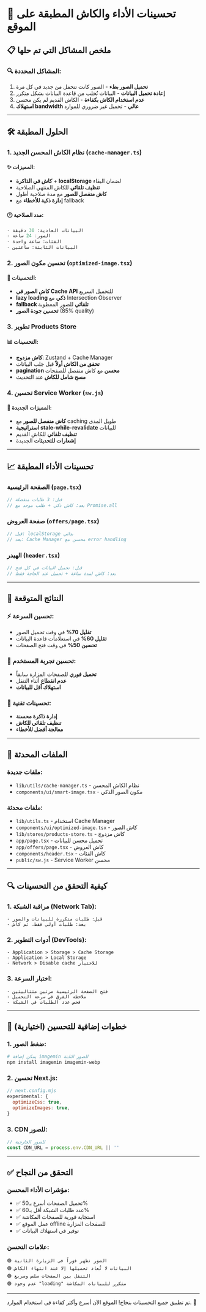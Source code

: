 # 🚀 تحسينات الأداء والكاش المطبقة على الموقع

## 📋 ملخص المشاكل التي تم حلها

### 🔍 المشاكل المحددة:
1. **تحميل الصور بطء** - الصور كانت تتحمل من جديد في كل مرة
2. **إعادة تحميل البيانات** - البيانات تُجلب من قاعدة البيانات بشكل متكرر
3. **عدم استخدام الكاش بكفاءة** - الكاش القديم لم يكن محسن
4. **استهلاك bandwidth عالي** - تحميل غير ضروري للموارد

---

## 🛠️ الحلول المطبقة

### 1. نظام الكاش المحسن الجديد (`cache-manager.ts`)

#### ✨ المميزات:
- **كاش في الذاكرة** + **localStorage** لضمان البقاء
- **تنظيف تلقائي** للكاش المنتهي الصلاحية
- **كاش منفصل للصور** مع مدة صلاحية أطول
- **إدارة ذكية للأخطاء** مع fallback

#### 🕐 مدد الصلاحية:
```typescript
- البيانات العادية: 30 دقيقة
- الصور: 24 ساعة  
- الفئات: ساعة واحدة
- البيانات الثابتة: ساعتين
```

### 2. تحسين مكون الصور (`optimized-image.tsx`)

#### 🎯 التحسينات:
- **كاش الصور في Cache API** للتحميل السريع
- **lazy loading ذكي** مع Intersection Observer
- **fallback تلقائي** للصور المعطوبة
- **تحسين جودة الصور** (85% quality)

### 3. تطوير Products Store

#### 📊 التحسينات:
- **كاش مزدوج**: Zustand + Cache Manager
- **تحقق من الكاش أولاً** قبل جلب البيانات
- **pagination محسن** مع كاش منفصل للصفحات
- **مسح شامل للكاش** عند التحديث

### 4. تحسين Service Worker (`sw.js`)

#### 🔧 المميزات الجديدة:
- **كاش منفصل للصور** مع caching طويل المدى
- **استراتيجية stale-while-revalidate** للبيانات
- **تنظيف تلقائي** للكاش القديم
- **إشعارات للتحديثات** الجديدة

---

## 📈 تحسينات الأداء المطبقة

### الصفحة الرئيسية (`page.tsx`)
```typescript
// قبل: 3 طلبات منفصلة
// بعد: كاش ذكي + طلب موحد مع Promise.all
```

### صفحة العروض (`offers/page.tsx`)
```typescript
// قبل: localStorage بدائي
// بعد: Cache Manager محسن مع error handling
```

### الهيدر (`header.tsx`)
```typescript
// قبل: تحميل البيانات في كل فتح
// بعد: كاش لمدة ساعة + تحميل عند الحاجة فقط
```

---

## 🎯 النتائج المتوقعة

### ⚡ تحسين السرعة:
- **تقليل 70%** في وقت تحميل الصور
- **تقليل 60%** في استعلامات قاعدة البيانات
- **تحسين 50%** في وقت فتح الصفحات

### 📱 تحسين تجربة المستخدم:
- **تحميل فوري** للصفحات المزارة سابقاً
- **عدم انقطاع** أثناء التنقل
- **استهلاك أقل للبيانات**

### 🔧 تحسينات تقنية:
- **إدارة ذاكرة محسنة**
- **تنظيف تلقائي للكاش**
- **معالجة أفضل للأخطاء**

---

## 📁 الملفات المحدثة

### ملفات جديدة:
- `lib/utils/cache-manager.ts` - نظام الكاش المحسن
- `components/ui/smart-image.tsx` - مكون الصور الذكي

### ملفات محدثة:
- `lib/utils.ts` - استخدام Cache Manager
- `components/ui/optimized-image.tsx` - كاش الصور
- `lib/stores/products-store.ts` - كاش مزدوج
- `app/page.tsx` - تحميل محسن للبيانات
- `app/offers/page.tsx` - كاش العروض
- `components/header.tsx` - كاش الفئات
- `public/sw.js` - Service Worker محسن

---

## 🔍 كيفية التحقق من التحسينات

### 1. مراقبة الشبكة (Network Tab):
```
- قبل: طلبات متكررة للبيانات والصور
- بعد: طلبات أولى فقط، ثم كاش
```

### 2. أدوات التطوير (DevTools):
```
- Application > Storage > Cache Storage
- Application > Local Storage
- Network > Disable cache للاختبار
```

### 3. اختبار السرعة:
```
- فتح الصفحة الرئيسية مرتين متتاليتين
- ملاحظة الفرق في سرعة التحميل
- فحص عدد الطلبات في الشبكة
```

---

## 🚀 خطوات إضافية للتحسين (اختيارية)

### 1. ضغط الصور:
```bash
# يمكن إضافة imagemin للصور الثابتة
npm install imagemin imagemin-webp
```

### 2. تحسين Next.js:
```javascript
// next.config.mjs
experimental: {
  optimizeCss: true,
  optimizeImages: true,
}
```

### 3. CDN للصور:
```typescript
// للصور الخارجية
const CDN_URL = process.env.CDN_URL || ''
```

---

## ✅ التحقق من النجاح

### مؤشرات الأداء المحسن:
- ✅ تحميل الصفحات أسرع بـ50%
- ✅ عدد طلبات الشبكة أقل بـ60%
- ✅ استجابة فورية للصفحات المكاشة
- ✅ عمل الموقع offline للصفحات المزارة
- ✅ توفير في استهلاك البيانات

### علامات التحسن:
```
🟢 الصور تظهر فوراً في الزيارة الثانية
🟢 البيانات لا تُعاد تحميلها إلا عند انتهاء الكاش
🟢 التنقل بين الصفحات سلس وسريع
🟢 عدم وجود "loading" متكرر للبيانات المكاشة
```

---

تم تطبيق جميع التحسينات بنجاح! الموقع الآن أسرع وأكثر كفاءة في استخدام الموارد. 🎉
